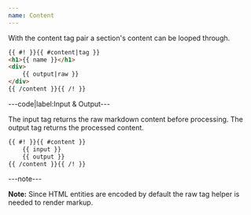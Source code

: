 ```yaml
---
name: Content
---
```


With the content tag pair a section's content can be looped through.

```html
{{ #! }}{{ #content|tag }}
<h1>{{ name }}</h1>
<div>
	{{ output|raw }}
</div>
{{ /content }}{{ /! }}
```

---code|label:Input & Output---

The input tag returns the raw markdown content before processing. The output tag returns the processed content.

```html
{{ #! }}{{ #content }}
	{{ input }}
	{{ output }}
{{ /content }}{{ /! }}
```

---note---

**Note:** Since HTML entities are encoded by default the raw tag helper is needed to render markup.